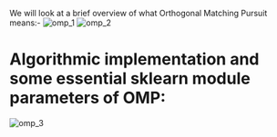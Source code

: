 We will look at a brief overview of what Orthogonal Matching Pursuit means:- 
![omp_1](https://user-images.githubusercontent.com/51089715/66738172-7d34fc00-ee8b-11e9-82c9-dd5f7765d68a.jpg)
![omp_2](https://user-images.githubusercontent.com/51089715/66738181-81611980-ee8b-11e9-9338-f8ead42d74c7.jpg)

# Algorithmic implementation and some essential sklearn module parameters of OMP:
![omp_3](https://user-images.githubusercontent.com/51089715/66738189-83c37380-ee8b-11e9-97df-673cc257e8d9.jpg)
